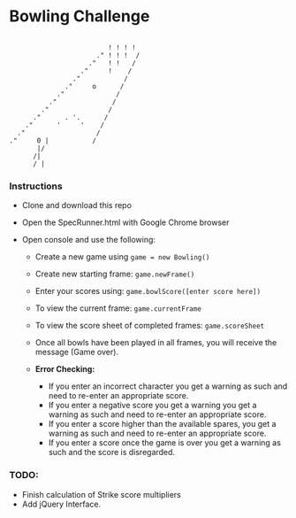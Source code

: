 Bowling Challenge
=================
```

                         ! ! ! !
                      ." ! ! !  /
                    ."   ! !   /
                  ."     !    /
                ."           /
              ."     o      /
            ."             /
          ."              /
        ."               /
      ."      . '.      /
    ."      '     '    /
  ."                  /
."     0 |           /
       |/
      /|
      / |
```

### Instructions

* Clone and download this repo
* Open the SpecRunner.html with Google Chrome browser
* Open console and use the following:

  * Create a new game using ```game = new Bowling()```
  * Create new starting frame: ```game.newFrame()```
  * Enter your scores using: ```game.bowlScore([enter score here])```
  * To view the current frame: ```game.currentFrame```
  * To view the score sheet of completed frames: ```game.scoreSheet```
  * Once all bowls have been played in all frames, you will receive the message (Game over).


  * **Error Checking:**
    * If you enter an incorrect character you get a warning as such and need to re-enter an appropriate score.
    * If you enter a negative score you get a warning  you get a warning as such and need to re-enter an appropriate score.
    * If you enter a score higher than the available spares,  you get a warning as such and need to re-enter an appropriate score.
    * If you enter a score once the game is over you get a warning as such and the score is disregarded.


### TODO:

* Finish calculation of Strike score multipliers
* Add jQuery Interface.
